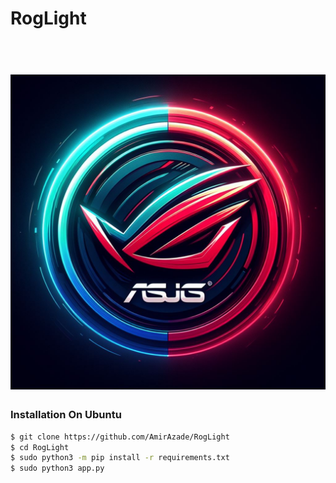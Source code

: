 # RogLight

<h1 align="center">
  <br>
  <img src=".imgs/roglight.jpeg" alt="RogLight">
</h1>

### Installation On Ubuntu

```bash
$ git clone https://github.com/AmirAzade/RogLight
$ cd RogLight
$ sudo python3 -m pip install -r requirements.txt
$ sudo python3 app.py
```

